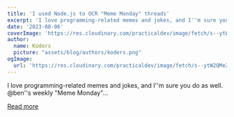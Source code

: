 ```yaml
---
title: 'I used Node.js to OCR "Meme Monday" threads'
excerpt: 'I love programming-related memes and jokes, and I''m sure you do as well. @ben''s weekly "Meme Monday"...'
date: '2023-08-06'
coverImage: 'https://res.cloudinary.com/practicaldev/image/fetch/s--ytW2QMe2--/c_imagga_scale,f_auto,fl_progressive,h_420,q_auto,w_1000/https://dev-to-uploads.s3.amazonaws.com/uploads/articles/g7b2cnvd3q5zyyn1q03y.png'
author:
  name: Koders
  picture: "assets/blog/authors/koders.png"
ogImage:
  url: 'https://res.cloudinary.com/practicaldev/image/fetch/s--ytW2QMe2--/c_imagga_scale,f_auto,fl_progressive,h_420,q_auto,w_1000/https://dev-to-uploads.s3.amazonaws.com/uploads/articles/g7b2cnvd3q5zyyn1q03y.png'
---
```


I love programming-related memes and jokes, and I''m sure you do as well. @ben''s weekly "Meme Monday"...

[Read more](https://dev.to/ironcladdev/i-used-nodejs-to-ocr-meme-monday-threads-23o0)
